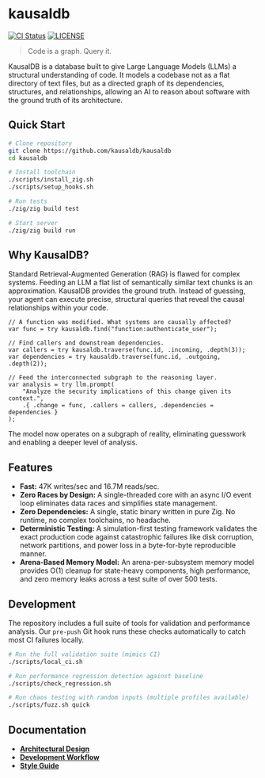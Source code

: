 # kausaldb

[![CI Status](https://github.com/kausaldb/kausaldb/actions/workflows/ci.yml/badge.svg)](https://github.com/kausaldb/kausaldb/actions)
[![LICENSE](https://img.shields.io/badge/license-MIT-blue.svg)](LICENSE)

> Code is a graph. Query it.

KausalDB is a database built to give Large Language Models (LLMs) a structural understanding of code. It models a codebase not as a flat directory of text files, but as a directed graph of its dependencies, structures, and relationships, allowing an AI to reason about software with the ground truth of its architecture.

## Quick Start

```bash
# Clone repository
git clone https://github.com/kausaldb/kausaldb
cd kausaldb

# Install toolchain
./scripts/install_zig.sh
./scripts/setup_hooks.sh

# Run tests
./zig/zig build test

# Start server
./zig/zig build run
```

## Why KausalDB?

Standard Retrieval-Augmented Generation (RAG) is flawed for complex systems. Feeding an LLM a flat list of semantically similar text chunks is an approximation. KausalDB provides the ground truth. Instead of guessing, your agent can execute precise, structural queries that reveal the causal relationships within your code.

```zig
// A function was modified. What systems are causally affected?
var func = try kausaldb.find("function:authenticate_user");

// Find callers and downstream dependencies.
var callers = try kausaldb.traverse(func.id, .incoming, .depth(3));
var dependencies = try kausaldb.traverse(func.id, .outgoing, .depth(2));

// Feed the interconnected subgraph to the reasoning layer.
var analysis = try llm.prompt(
    "Analyze the security implications of this change given its context.",
    .{ .change = func, .callers = callers, .dependencies = dependencies }
);
```

The model now operates on a subgraph of reality, eliminating guesswork and enabling a deeper level of analysis.

## Features

- **Fast:** 47K writes/sec and 16.7M reads/sec.
- **Zero Races by Design:** A single-threaded core with an async I/O event loop eliminates data races and simplifies state management.
- **Zero Dependencies:** A single, static binary written in pure Zig. No runtime, no complex toolchains, no headache.
- **Deterministic Testing:** A simulation-first testing framework validates the exact production code against catastrophic failures like disk corruption, network partitions, and power loss in a byte-for-byte reproducible manner.
- **Arena-Based Memory Model:** An arena-per-subsystem memory model provides O(1) cleanup for state-heavy components, high performance, and zero memory leaks across a test suite of over 500 tests.

## Development

The repository includes a full suite of tools for validation and performance analysis. Our `pre-push` Git hook runs these checks automatically to catch most CI failures locally.

```bash
# Run the full validation suite (mimics CI)
./scripts/local_ci.sh

# Run performance regression detection against baseline
./scripts/check_regression.sh

# Run chaos testing with random inputs (multiple profiles available)
./scripts/fuzz.sh quick
```

## Documentation

- **[Architectural Design](docs/DESIGN.md)**
- **[Development Workflow](docs/DEVELOPMENT.md)**
- **[Style Guide](docs/STYLE.md)**
